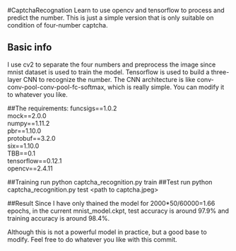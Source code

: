 #CaptchaRecognation
Learn to use opencv and tensorflow to process and predict the number.
This is just a simple version that is only suitable on condition of four-number captcha.
## Basic info
I use cv2 to separate the four numbers and preprocess the image since mnist dataset is used to train the model.
Tensorflow is used to build a three-layer CNN to recognize the number. 
The CNN architecture is like conv-conv-pool-conv-pool-fc-softmax, which is really simple. You can modify it to whatever you like.

##The requirements:
funcsigs==1.0.2<br>
mock==2.0.0<br>
numpy==1.11.2<br>
pbr==1.10.0<br>
protobuf==3.2.0<br>
six==1.10.0<br>
TBB==0.1<br>
tensorflow==0.12.1<br>
opencv==2.4.11<br>

##Training
run python captcha_recognition.py train
##Test
run python captcha_recognition.py test \<path to captcha.jpeg><br>

##Result
Since I have only thained the model for 2000*50/60000=1.66 epochs, in the current mnist_model.ckpt, test accuracy is
around 97.9% and training accuracy is around 98.4%.

Although this is not a powerful model in practice, but a good base to modify. 
Feel free to do whatever you like with this commit.
 

